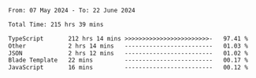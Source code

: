 
<!--START_SECTION:waka-->

```txt
From: 07 May 2024 - To: 22 June 2024

Total Time: 215 hrs 39 mins

TypeScript       212 hrs 14 mins >>>>>>>>>>>>>>>>>>>>>>>>-   97.41 %
Other            2 hrs 14 mins   -------------------------   01.03 %
JSON             2 hrs 12 mins   -------------------------   01.02 %
Blade Template   22 mins         -------------------------   00.17 %
JavaScript       16 mins         -------------------------   00.12 %
```

<!--END_SECTION:waka-->

<!--

### Hi there 👋
**Iam-cesar/Iam-cesar** is a ✨ _special_ ✨ repository because its `README.md` (this file) appears on your GitHub profile.

Here are some ideas to get you started:

- 🔭 I’m currently working on ...
- 🌱 I’m currently learning ...
- 👯 I’m looking to collaborate on ...
- 🤔 I’m looking for help with ...
- 💬 Ask me about ...
- 📫 How to reach me: ...
- 😄 Pronouns: ...
- ⚡ Fun fact: ...
-->
